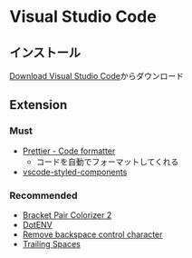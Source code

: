 # Visual Studio Code

## インストール

[Download Visual Studio Code](https://code.visualstudio.com/download)からダウンロード

## Extension

### Must

- [Prettier - Code formatter](https://marketplace.visualstudio.com/items?itemName=esbenp.prettier-vscode)
  - コードを自動でフォーマットしてくれる
- [vscode-styled-components]()

### Recommended

- [Bracket Pair Colorizer 2](https://marketplace.visualstudio.com/items?itemName=CoenraadS.bracket-pair-colorizer-2)
- [DotENV](https://marketplace.visualstudio.com/items?itemName=mikestead.dotenv)
- [Remove backspace control character](https://marketplace.visualstudio.com/items?itemName=satokaz.vscode-bs-ctrlchar-remover)
- [Trailing Spaces](https://marketplace.visualstudio.com/items?itemName=shardulm94.trailing-spaces)
